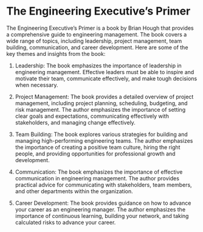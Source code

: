 # The Engineering Executive’s Primer 

The Engineering Executive’s Primer is a book by Brian Hough that provides a comprehensive guide to engineering management. The book covers a wide range of topics, including leadership, project management, team building, communication, and career development. Here are some of the key themes and insights from the book:

1. Leadership: The book emphasizes the importance of leadership in engineering management. Effective leaders must be able to inspire and motivate their team, communicate effectively, and make tough decisions when necessary.

2. Project Management: The book provides a detailed overview of project management, including project planning, scheduling, budgeting, and risk management. The author emphasizes the importance of setting clear goals and expectations, communicating effectively with stakeholders, and managing change effectively.

3. Team Building: The book explores various strategies for building and managing high-performing engineering teams. The author emphasizes the importance of creating a positive team culture, hiring the right people, and providing opportunities for professional growth and development.

4. Communication: The book emphasizes the importance of effective communication in engineering management. The author provides practical advice for communicating with stakeholders, team members, and other departments within the organization.

5. Career Development: The book provides guidance on how to advance your career as an engineering manager. The author emphasizes the importance of continuous learning, building your network, and taking calculated risks to advance your career.
